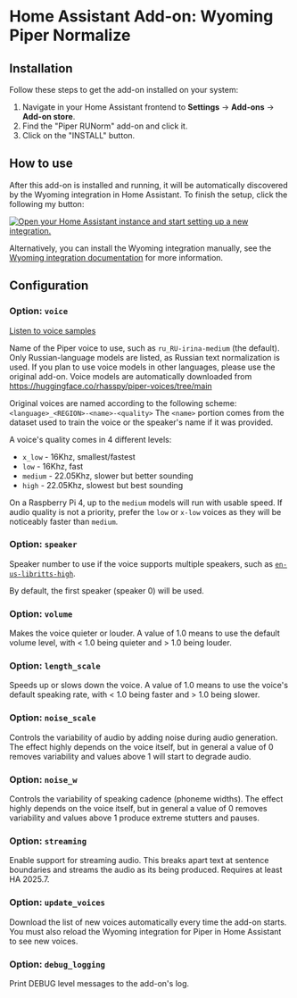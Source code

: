 # Home Assistant Add-on: Wyoming Piper Normalize

## Installation

Follow these steps to get the add-on installed on your system:

1. Navigate in your Home Assistant frontend to **Settings** -> **Add-ons** -> **Add-on store**.
2. Find the "Piper RUNorm" add-on and click it.
3. Click on the "INSTALL" button.

## How to use

After this add-on is installed and running, it will be automatically discovered by the Wyoming integration in
Home Assistant. To finish the setup, click the following my button:

[![Open your Home Assistant instance and start setting up a new integration.](https://my.home-assistant.io/badges/config_flow_start.svg)](https://my.home-assistant.io/redirect/config_flow_start/?domain=wyoming)

Alternatively, you can install the Wyoming integration manually, see the
[Wyoming integration documentation](https://www.home-assistant.io/integrations/wyoming/)
for more information.

## Configuration

### Option: `voice`

[Listen to voice samples](https://rhasspy.github.io/piper-samples/)

Name of the Piper voice to use, such as `ru_RU-irina-medium` (the default).
Only Russian-language models are listed, as Russian text normalization is used. If you plan to use voice models in
other languages, please use the original add-on.
Voice models are automatically downloaded from https://huggingface.co/rhasspy/piper-voices/tree/main

Original voices are named according to the following scheme: `<language>_<REGION>-<name>-<quality>`
The `<name>` portion comes from the dataset used to train the voice or the speaker's name if it was provided.

A voice's quality comes in 4 different levels:

- `x_low` - 16Khz, smallest/fastest
- `low` - 16Khz, fast
- `medium` - 22.05Khz, slower but better sounding
- `high` - 22.05Khz, slowest but best sounding

On a Raspberry Pi 4, up to the `medium` models will run with usable speed. If audio quality is not a priority, prefer the `low` or `x-low` voices as they will be noticeably faster than `medium`.

### Option: `speaker`

Speaker number to use if the voice supports multiple speakers, such as [`en-us-libritts-high`](https://rhasspy.github.io/piper-samples/#en-us-libritts-high).

By default, the first speaker (speaker 0) will be used.

### Option: `volume`

Makes the voice quieter or louder. A value of 1.0 means to use the default volume level, with < 1.0 being quieter and > 1.0 being louder.

### Option: `length_scale`

Speeds up or slows down the voice. A value of 1.0 means to use the voice's default speaking rate, with < 1.0 being faster and > 1.0 being slower.

### Option: `noise_scale`

Controls the variability of audio by adding noise during audio generation. The effect highly depends on the voice itself, but in general a value of 0 removes variability and values above 1 will start to degrade audio.

### Option: `noise_w`

Controls the variability of speaking cadence (phoneme widths). The effect highly depends on the voice itself, but in general a value of 0 removes variability and values above 1 produce extreme stutters and pauses.

### Option: `streaming`

Enable support for streaming audio. This breaks apart text at sentence boundaries and streams the audio as its being produced. Requires at least HA 2025.7.

### Option: `update_voices`

Download the list of new voices automatically every time the add-on starts. You must also reload the Wyoming integration for Piper in Home Assistant to see new voices.

### Option: `debug_logging`

Print DEBUG level messages to the add-on's log.